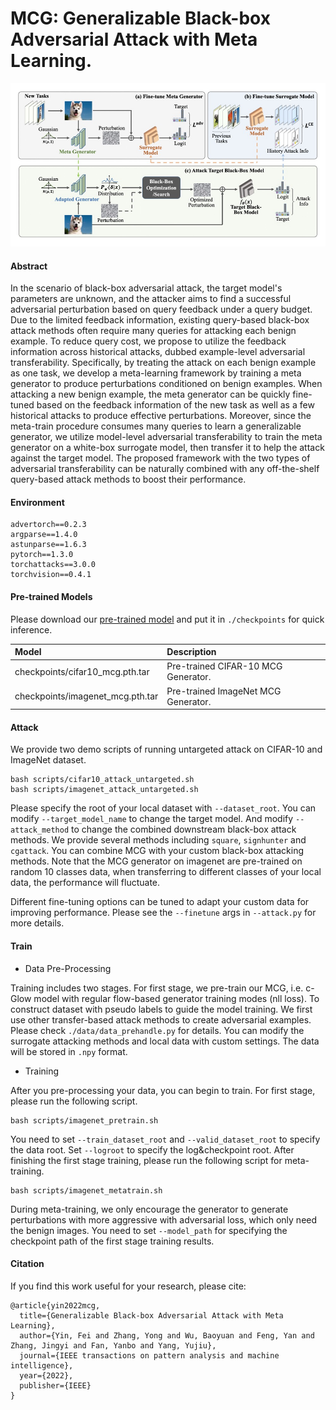 # MCG: Generalizable Black-box Adversarial Attack with Meta Learning.

<!---
## [Overview](#overview)

<a href="#top">[Back to top]</a>
-->

<img src="docs/pipeline.jpg" width="800px"/> 

#### Abstract

In the scenario of black-box adversarial attack, the target model's parameters are unknown, 
and the attacker aims to find a successful adversarial perturbation based on query feedback under a query budget. 
Due to the limited feedback information, existing query-based black-box attack methods often require many queries for 
attacking each benign example. To reduce query cost, we propose to utilize the feedback information across historical 
attacks, dubbed example-level adversarial transferability. Specifically, by treating the attack on each benign example 
as one task, we develop a meta-learning framework by training a meta generator to produce perturbations conditioned on 
benign examples. When attacking a new benign example, the meta generator can be quickly fine-tuned based on the feedback 
information of the new task as well as a few historical attacks to produce effective perturbations. Moreover, since the 
meta-train procedure consumes many queries to learn a generalizable generator, we utilize model-level adversarial 
transferability to train the meta generator on a white-box surrogate model, then transfer it to help the attack against 
the target model. The proposed framework with the two types of adversarial transferability can be naturally combined 
with any off-the-shelf query-based attack methods to boost their performance.

#### Environment

```
advertorch==0.2.3
argparse==1.4.0
astunparse==1.6.3
pytorch==1.3.0
torchattacks==3.0.0
torchvision==0.4.1
```

#### Pre-trained Models

Please download our [pre-trained model](https://drive.google.com/drive/folders/18m4KY-J3kpAcXGgmMmGroFz08DGxA2FU?usp=sharing) and put it in `./checkpoints` for quick inference.

| Model | Description
| :--- | :----------
|checkpoints/cifar10_mcg.pth.tar | Pre-trained CIFAR-10 MCG Generator.
|checkpoints/imagenet_mcg.pth.tar | Pre-trained ImageNet MCG Generator.

#### Attack

We provide two demo scripts of running untargeted attack on CIFAR-10 and ImageNet dataset.

```
bash scripts/cifar10_attack_untargeted.sh
bash scripts/imagenet_attack_untargeted.sh
```

Please specify the root of your local dataset with `--dataset_root`.
You can modify `--target_model_name` to change the target model.
And modify `--attack_method` to change the combined downstream black-box attack methods.
We provide several methods including `square`, `signhunter` and `cgattack`. 
You can combine MCG with your custom black-box attacking methods.
Note that the MCG generator on imagenet are pre-trained on random 10 classes data,
when transferring to different classes of your local data, the performance will fluctuate.

Different fine-tuning options can be tuned to adapt your custom data for improving performance.
Please see the `--finetune` args in `--attack.py` for more details. 

#### Train

+ Data Pre-Processing

Training includes two stages. For first stage, we pre-train our MCG, i.e. c-Glow model
with regular flow-based generator training modes (nll loss). 
To construct dataset with pseudo labels to guide the model training.
We first use other transfer-based attack methods to create adversarial examples.
Please check `./data/data_prehandle.py` for details. 
You can modify the surrogate attacking methods and local data with custom settings. 
The data will be stored in `.npy` format.

+ Training

After you pre-processing your data, you can begin to train.
For first stage, please run the following script.

```
bash scripts/imagenet_pretrain.sh
```

You need to set `--train_dataset_root` and `--valid_dataset_root` to specify the data root.
Set `--logroot` to specify the log\&checkpoint root.
After finishing the first stage training, please run the following script for meta-training.  

```
bash scripts/imagenet_metatrain.sh
```

During meta-training, we only encourage the generator to generate perturbations with more aggressive 
with adversarial loss, which only need the benign images.
You need to set `--model_path` for specifying the checkpoint path of the first stage training results.

#### Citation

If you find this work useful for your research, please cite:

```
@article{yin2022mcg,
  title={Generalizable Black-box Adversarial Attack with Meta Learning},
  author={Yin, Fei and Zhang, Yong and Wu, Baoyuan and Feng, Yan and Zhang, Jingyi and Fan, Yanbo and Yang, Yujiu},
  journal={IEEE transactions on pattern analysis and machine intelligence},
  year={2022},
  publisher={IEEE}
}
```


